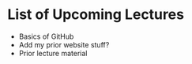 # List of Upcoming Lectures

- Basics of GitHub
- Add my prior website stuff?
- Prior lecture material